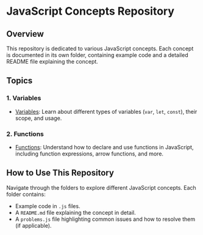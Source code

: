 ﻿# JavaScript Concepts Repository

## Overview
This repository is dedicated to various JavaScript concepts. Each concept is documented in its own folder, containing example code and a detailed README file explaining the concept.

## Topics

### 1. Variables
- [Variables](variables/README.md): Learn about different types of variables (`var`, `let`, `const`), their scope, and usage.

### 2. Functions
- [Functions](functions/README.md): Understand how to declare and use functions in JavaScript, including function expressions, arrow functions, and more.

## How to Use This Repository
Navigate through the folders to explore different JavaScript concepts. Each folder contains:
- Example code in `.js` files.
- A `README.md` file explaining the concept in detail.
- A `problems.js` file highlighting common issues and how to resolve them (if applicable). 

